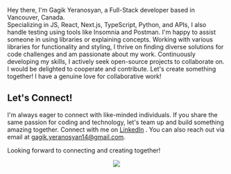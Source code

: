 Hey there, I'm Gagik Yeranosyan, a Full-Stack developer based in Vancouver, Canada. <br>
Specializing in JS, React, Next.js, TypeScript, Python, and APIs, I also handle testing using tools like Insomnia and Postman. I'm happy to assist someone in using libraries or explaining concepts. Working with various libraries for functionality and styling, I thrive on finding diverse solutions for code challenges and am passionate about my work. Continuously developing my skills, I actively seek open-source projects to collaborate on. I would be delighted to cooperate and contribute. Let's create something together! I have a genuine love for collaborative work!

## Let's Connect!

I'm always eager to connect with like-minded individuals. If you share the same passion for coding and technology, let's team up and build something amazing together. Connect with me on [LinkedIn](https://www.linkedin.com/in/gagik-yeranosyan-244b50283/) . You can also reach out via email at [gagik.yeranosyan14@gmail.com](mailto:gagik.yeranosyan14@gmail.com).

Looking forward to connecting and creating together!

<p align="center">
  <a href="https://www.linkedin.com/in/gagik-yeranosyan-244b50283/" target="_blank">
     <img src="https://skillicons.dev/icons?i=html,css,js,react,redux,ts,py,django,sqlite,mysql,mongodb,prisma,babel,vite,sass,tailwind,bootstrap,figma,postman,netlify,vercel,nextjs,nodejs,github,git,vscode" target="_blank"/>
   </a>
  </a>
</p>


